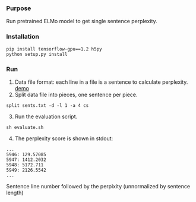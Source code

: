 ### Purpose

Run pretrained ELMo model to get single sentence perplexity.

### Installation

```
pip install tensorflow-gpu==1.2 h5py
python setup.py install
```

### Run

1. Data file format: each line in a file is a sentence to calculate perplexity. [demo](demodata/sents.txt)
2. Split data file into pieces, one sentence per piece.
```
split sents.txt -d -l 1 -a 4 cs
```
3. Run the evaluation script.
```
sh evaluate.sh
```
4. The perplexity score is shown in stdout:
```
...
5946: 129.57085
5947: 1412.2032
5948: 5172.711
5949: 2126.5542
...
```
Sentence line number followed by the perplxity (unnormalized by sentence length)

